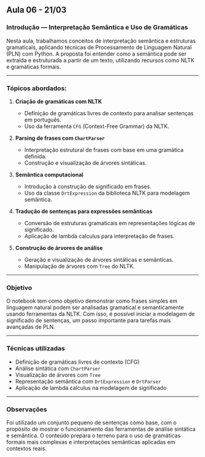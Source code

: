 ## Aula 06 - 21/03

### Introdução — Interpretação Semântica e Uso de Gramáticas

Nesta aula, trabalhamos conceitos de interpretação semântica e estruturas gramaticais, aplicando técnicas de Processamento de Linguagem Natural (PLN) com Python. A proposta foi entender como a semântica pode ser extraída e estruturada a partir de um texto, utilizando recursos como NLTK e gramáticas formais.

---

### Tópicos abordados:

1. **Criação de gramáticas com NLTK**  
   - Definição de gramáticas livres de contexto para analisar sentenças em português.  
   - Uso da ferramenta `CFG` (Context-Free Grammar) da NLTK.

2. **Parsing de frases com `ChartParser`**  
   - Interpretação estrutural de frases com base em uma gramática definida.  
   - Construção e visualização de árvores sintáticas.

3. **Semântica computacional**  
   - Introdução à construção de significado em frases.  
   - Uso da classe `DrtExpression` da biblioteca NLTK para modelagem semântica.

4. **Tradução de sentenças para expressões semânticas**  
   - Conversão de estruturas gramaticais em representações lógicas de significado.  
   - Aplicação de lambda calculus para interpretação de frases.

5. **Construção de árvores de análise**  
   - Geração e visualização de árvores sintáticas e semânticas.  
   - Manipulação de árvores com `Tree` do NLTK.

---

### Objetivo

O notebook tem como objetivo demonstrar como frases simples em linguagem natural podem ser analisadas gramatical e semanticamente usando ferramentas da NLTK. Com isso, é possível iniciar a modelagem de significado de sentenças, um passo importante para tarefas mais avançadas de PLN.

---

### Técnicas utilizadas

- Definição de gramáticas livres de contexto (CFG)  
- Análise sintática com `ChartParser`  
- Visualização de árvores com `Tree`  
- Representação semântica com `DrtExpression` e `DrtParser`  
- Aplicação de lambda calculus na modelagem de significado

---

### Observações

Foi utilizado um conjunto pequeno de sentenças como base, com o propósito de mostrar o funcionamento das ferramentas de análise sintática e semântica. O conteúdo prepara o terreno para o uso de gramáticas formais mais complexas e interpretações semânticas aplicadas em contextos reais.
